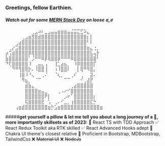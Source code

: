 ### Greetings, fellow Earthien.
#### *Watch out for some <ins>MERN Stack Dev</ins> on loose ಠ_ಠ*
⠀⠀⠀⠀⠀⠀⠀⠀⢀⣠⠴⠆⣀⣠⣤⣤⣶⣶⣶⣤⣬⣭⣍⣋⠵⣄⠀⠀⠀⠀
⠀⠀⠀⠀⠀⢀⣠⣶⣻⣿⣾⣿⣿⣿⣿⣿⣿⣿⣿⣿⣿⣿⣿⣿⣿⡆⡇⠀⠀⠀
⠀⠀⠀⢀⣴⣿⣿⣿⣿⣿⣿⣿⣿⣿⣿⣿⣿⣿⣿⣿⣿⣿⣿⣿⣿⠃⠇⠀⠀⠀
⠀⢀⡔⣩⣿⣿⣿⣿⣿⣿⣿⣿⣿⣿⣿⣿⣿⣿⣿⣿⣿⣿⣿⣿⣿⣶⣄⢐⡀⠀
⡴⢩⣾⣿⣿⣿⣿⡿⢿⣿⣿⣿⣿⣿⣿⣿⣿⣿⣿⣿⣿⣿⣿⣿⣿⣿⣧⢤⡗⠀
⣷⣿⣿⣿⣿⣿⣿⠁⡨⠛⠛⠿⡿⢿⣿⣿⡿⠛⠛⠛⠿⣿⣿⣿⣿⣿⣿⣿⠃⠀
⠙⢏⣿⣿⣿⣿⣿⠸⠀⢀⣤⣄⢠⠀⠀⢸⣁⣴⣦⡀⠀⠸⡿⣿⣿⣿⣿⡏⠀⠀
⠀⠀⠙⠛⢻⣿⢿⡗⠄⠸⣿⣿⢸⠀⠀⠰⠸⣿⣿⠇⠀⠀⡇⢿⠛⠻⣿⡄⠀⠀
⠀⠀⠀⠀⢸⣿⠸⠘⢄⠀⠀⢀⠌⠀⠀⠈⢆⡀⠀⠀⢀⠎⠀⢀⠀⠀⣽⠄⠀⠀
⠀⠀⠀⠀⠀⠻⣦⡀⠀⠈⠉⠀⠀⠀⠀⠀⠀⠀⠉⠉⠀⠀⠀⠊⢀⣼⡟⠀⠀⠀
⠀⠀⠀⠀⠀⠀⣾⣷⣄⠀⠀⠀⠀⠀⠀⠀⠀⠀⠀⠀⢀⣴⣿⣿⣿⣿⣿⠀⠀⠀
⠀⠀⠀⠀⠀⠀⣿⣿⣿⣿⣶⣤⣀⠀⠀⠀⢀⠠⠔⠊⣿⣿⣿⣿⣿⣿⣿⠀⠀⠀
⠀⠀⠀⠀⠀⠀⣿⣿⣿⣿⣿⣿⠟⡇⠀⠀⠀⠀⡠⠖⠁⣿⣿⣿⣿⣿⣿⡆⠀⠀
⠀⠀⠀⠀⠀⠀⢯⣿⣿⣿⣿⣟⠀⢡⠀⢀⠄⠊⣀⡀⢰⣿⣿⣿⣿⣿⣏⡓⠀⠀
⠀⠀⠀⢠⣶⣾⣿⣿⣿⣿⣿⣿⣿⣶⡓⣡⣶⣿⣿⣿⣿⣿⣿⣿⣿⣿⣿⣿⣿⣶

#####**get yourself a pillow & let me tell you about a long journey of a 🤖, more importantly skillsets as of 2023:**
💯 React TS with TDD Approach
✅ React Redux Toolkit aka RTK skilled
✅ React Advanced Hooks adept
💯 Chakra UI theme's closest relative
💯 Proficient in Bootstrap, MDBootstrap, TailwindCss
❌ ~~Material UI~~
❌ ~~NodeJs~~

<!--
**udip-rai/udip-rai** is a ✨ _special_ ✨ repository because its `README.md` (this file) appears on your GitHub profile.
